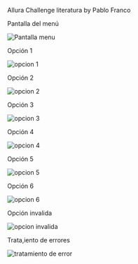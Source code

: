 Allura Challenge literatura by Pablo Franco

Pantalla del menú

![Pantalla menu](https://github.com/P4bl0Fr4nc0/literatura_challenge/assets/159939925/b216137a-1308-46dc-b651-4b709400f5c9)

Opción 1

![opcion 1](https://github.com/P4bl0Fr4nc0/literatura_challenge/assets/159939925/80819370-e4b6-4753-b078-307fa804f652)

Opción 2

![opcion 2](https://github.com/P4bl0Fr4nc0/literatura_challenge/assets/159939925/05e0edbc-66d1-4d98-81ce-c72b2aef75b1)

Opción 3

![opcion 3](https://github.com/P4bl0Fr4nc0/literatura_challenge/assets/159939925/567e38f7-5876-4d2d-88ee-01fc6a200ac4)

Opción 4

![opcion 4](https://github.com/P4bl0Fr4nc0/literatura_challenge/assets/159939925/0951d10f-5c8c-4d13-8599-18845008adef)

Opción 5

![opcion 5](https://github.com/P4bl0Fr4nc0/literatura_challenge/assets/159939925/91064739-01f5-4e02-8242-bfea50e5e7a5)

Opción 6

![opcion 6](https://github.com/P4bl0Fr4nc0/literatura_challenge/assets/159939925/223c2bba-93f3-4d1f-959a-fa21f4ac087d)

Opción invalida

![opcion invalida](https://github.com/P4bl0Fr4nc0/literatura_challenge/assets/159939925/c44f71ac-7364-40da-838b-0028bf144441)

Trata,iento de errores

![tratamiento de error](https://github.com/P4bl0Fr4nc0/literatura_challenge/assets/159939925/1fe85f4a-9073-477e-82a4-ce898de4da5e)


